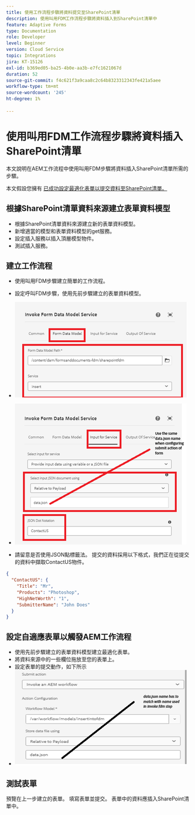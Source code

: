 ```yaml
---
title: 使用工作流程步驟將資料提交至SharePoint清單
description: 使用叫用FDM工作流程步驟將資料插入到SharePoint清單中
feature: Adaptive Forms
type: Documentation
role: Developer
level: Beginner
version: Cloud Service
topic: Integrations
jira: KT-15126
exl-id: b369ed05-ba25-4b0e-aa3b-e7fc1621067d
duration: 52
source-git-commit: f4c621f3a9caa8c2c64b8323312343fe421a5aee
workflow-type: tm+mt
source-wordcount: '245'
ht-degree: 1%

---
```


# 使用叫用FDM工作流程步驟將資料插入SharePoint清單


本文說明在AEM工作流程中使用叫用FDM步驟將資料插入SharePoint清單所需的步驟。

本文假設您擁有 [已成功設定最適化表單以提交資料至SharePoint清單。](https://experienceleague.adobe.com/docs/experience-manager-cloud-service/content/forms/adaptive-forms-authoring/authoring-adaptive-forms-core-components/create-an-adaptive-form-on-forms-cs/configure-submit-actions-core-components.html?lang=en#connect-af-sharepoint-list)


## 根據SharePoint清單資料來源建立表單資料模型

* 根據SharePoint清單資料來源建立新的表單資料模型。
* 新增適當的模型和表單資料模型的get服務。
* 設定插入服務以插入頂層模型物件。
* 測試插入服務。


## 建立工作流程

* 使用叫用FDM步驟建立簡單的工作流程。
* 設定呼叫FDM步驟，使用先前步驟建立的表單資料模型。
* ![associate-fdm](assets/fdm-insert-1.png)

* ![對映輸入引數](assets/fdm-insert-2.png)
* 請留意是否使用JSON點標籤法。 提交的資料採用以下格式，我們正在從提交的資料中擷取ContactUS物件。

```json
{
  "ContactUS": {
    "Title": "Mr",
    "Products": "Photoshop",
    "HighNetWorth": "1",
    "SubmitterName": "John Does"
  }
}
```



## 設定自適應表單以觸發AEM工作流程

* 使用先前步驟建立的表單資料模型建立最適化表單。
* 將資料來源中的一些欄位拖放至您的表單上。
* 設定表單的提交動作，如下所示
* ![submit-action](assets/configure-af.png)



## 測試表單

預覽在上一步建立的表單。 填寫表單並提交。 表單中的資料應插入SharePoint清單中。
